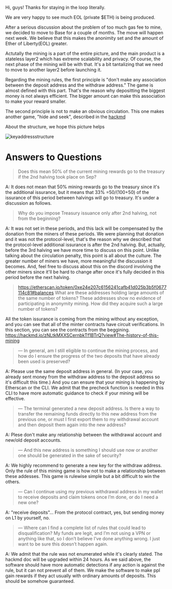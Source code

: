 Hi, guys!
Thanks for staying in the loop literally.

We are very happy to see much EOL (private $ETH) is being produced.

After a serious discussion about the problem of too much gas fee to mine, we decided to move to Base for a couple of months.
The move will happen next week. We believe that this makes the anonimity set and the amount of Ether of Liberty(EOL) greater.

Actutally the mining is a part of the entire picture, and the main product is a stateless layer2 which has extreme scalability and privacy. Of course, the next phase of the mining will be with that.
It's a bit tantalizing that we need to move to another layer2 before launching it.

Regarding the mining rules, the first principle is "don't make any association between the deposit address and the withdraw address."
The game is almost defined with this part. That's the reason why depositting the biggest money is not always efficient. The bigger amount can make this association to make your reward smaller.

The second principle is not to make an obvious circulation. This one makes another game, "hide and seek", described in the [hackmd](https://hackmd.io/zNLtkMXXSCernbkTf1BTrQ)

About the structure, we hope this picture helps

![keyaddressstructure](https://github.com/user-attachments/assets/2866c94f-7927-4803-89c1-de037e3af231)

# Answers to Questions

> Does this mean 50% of the current mining rewards go to the treasury if the 2nd halving took place on Sep?

A: It does not mean that 50% mining rewards go to the treasury since it's the additional issurance, but it means that 33% =50/(100+50) of the issurance of this period between halvings will go to treasury. It's under a discussion as follows.

>Why do you impose Treasury issuance only after 2nd halving, not from the beginning?

A: It was not set in these periods, and this lack will be compensated by the donation from the miners of these periods. 
We were planning that donation and it was not the protocol-level, that's the reason why we described that the protocol-level additional issurance is after the 2nd halving.
But, actually, before the 3rd halving we have more time to discuss on this point. Unlike talking about the circulation penalty, this point is all about the culture.
The greater number of miners we have, more meaningful the discussion it becomes. And, feel free to discuss about this on the discord involving the other miners since it'll be hard to change after once it's fully decided in this period before the next halving. 

>https://etherscan.io/token/0xe24e207c6156241cafb41d025b3b5f0677114c81#balances
>What are these addresses holding large amounts of the same number of tokens? These addresses show no evidence of participating in anonymity mining. How did they acquire such a large number of tokens?

All the token issurance is coming from the mining without any exception, and you can see that all of the minter contracts have circuit verifications.
In this section, you can see the contracts from the beggining.
https://hackmd.io/zNLtkMXXSCernbkTf1BTrQ?view#The-history-of-this-mining

> — In general, am I still eligible to continue the mining process, and how do I ensure the progress of the two deposits that have already been used is preserved?

A: Please use the same deposit address in general. (In your case, you already sent money from the withdraw address to the deposit address so it's difficult this time.) 
And you can ensure that your mining is happening by Etherscan or the CLI. We admit that the precheck function is needed in this CLI to have more automatic guidance to check if your mining will be effective.

>— The terminal generated a new deposit address. Is there a way to transfer the remaining funds directly to this new address from the previous one, or must I first export them to my withdrawal account and then deposit them again into the new address? 

A: Plese don't make any relationship between the withdrawal account and new/old deposit accounts.

>— And this new address is something I should use now or another one should be generated in the sake of security?

A: We highly recommend to generate a new key for the withdraw address. Only the rule of this mining game is how not to make a relationship between these addesses. This game is rulewise simple but a bit difficult to win the others.

>—  Can I continue using my previous withdrawal address in my wallet to receive deposits and claim tokens once I’m done, or do I need a new one?

A: "receive deposits"... From the protocol contract, yes, but sending money on L1 by yourself, no.

>— Where can I find a complete list of rules that could lead to disqualification? My funds are legit, and I’m not using a VPN or anything like that, so I don’t believe I’ve done anything wrong. I just want to be sure this doesn’t happen again.

A: We admit that the rule was not enumerated while it's clearly stated. The hackmd doc will be upgraded within 24 hours. As we said above, the software should have more automatic detections if any action is against the rule, 
but it can not prevent all of them. We make the software to make ppl gain rewards if they act usually with ordinary amounts of deposits. This should be somehow guaranteed. 


